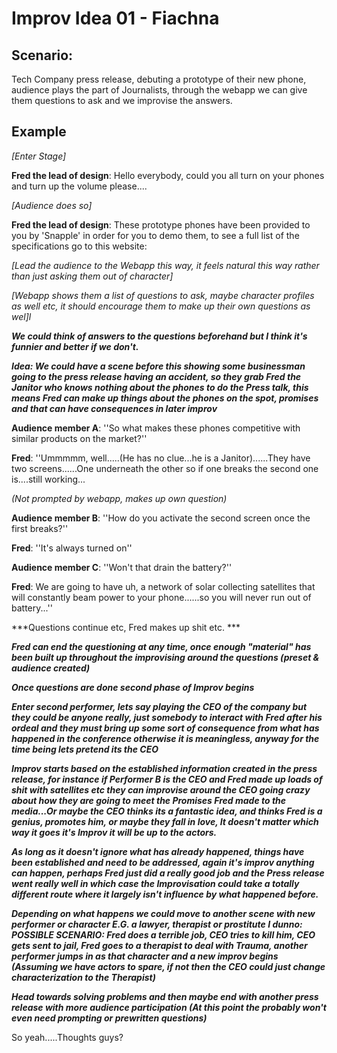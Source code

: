 # Improv Idea 01 - Fiachna

## Scenario:  
Tech Company press release, debuting a prototype of their new phone, audience plays the part of Journalists, through the webapp we can give them questions to ask and we improvise the answers.

## Example

*[Enter Stage]*

**Fred the lead of design**: Hello everybody, could you all turn on your phones and turn up the volume please....

*[Audience does so]*

**Fred the lead of design**: These prototype phones have been provided to you by 'Snapple' in order for you to demo them, to see a full list of the specifications go to this website:

*[Lead the audience to the Webapp this way, it feels natural this way rather than just asking them out of character]*

*[Webapp shows them a list of questions to ask, maybe character profiles as well etc, it should encourage them to make up their own questions as wel]l*

***We could think of answers to the questions beforehand but I think it's funnier and better if we don't.***

***Idea: We could have a scene before this showing some businessman going to the press release having an accident, so they grab Fred the Janitor who knows nothing about the phones to do the Press talk, this means Fred can make up things about the phones on the spot, promises and that can have consequences in later improv***

**Audience member A**: ''So what makes these phones competitive with similar products on the market?''

**Fred**: ''Ummmmm, well.....(He has no clue...he is a Janitor)......They have two screens......One underneath the other so if one breaks the second one is....still working...

*(Not prompted by webapp, makes up own question)*

**Audience member B**:  ''How do you activate the second screen once the first breaks?''

**Fred**: ''It's always turned  on''

**Audience member C**: ''Won't that drain the battery?''

**Fred**: We are going to have uh, a network of solar collecting satellites that will constantly beam power to your phone......so you will never run out of battery...''

***Questions continue etc, Fred makes up shit etc. ***

***Fred can end the questioning at any time, once enough "material" has been built up throughout the improvising around the questions (preset & audience created)***

***Once questions are done second phase of Improv begins***

***Enter second performer, lets say playing the CEO of the company but they could be anyone really, just somebody to interact with Fred after his ordeal and they must bring up some sort of consequence from what has happened in the conference otherwise it is meaningless, anyway for the time being lets pretend its the CEO***

***Improv starts based on the established information created in the press release, for instance if Performer B is the CEO and Fred made up loads of shit with satellites etc they can improvise around the CEO going crazy about how they are going to meet the Promises Fred made to the media...Or maybe the CEO thinks its a fantastic idea, and thinks Fred is a genius, promotes him, or maybe they fall in love, It doesn't matter which way it goes it's Improv it will be up to the actors.***

***As long as it doesn't ignore what has already happened, things have been established and need to be addressed, again it's improv anything can happen, perhaps Fred just did a really good job and the Press release went really well in which case the Improvisation could take a totally different route where it largely isn't influence by what happened before.***

***Depending on what happens we could move to another scene with new performer or character E.G. a lawyer, therapist or prostitute I dunno: POSSIBLE SCENARIO: Fred does a terrible job, CEO tries to kill him, CEO gets sent to jail, Fred goes to a therapist to deal with Trauma, another performer jumps in as that character and a new improv begins (Assuming we have actors to spare, if not then the CEO could just change characterization to the Therapist)***

***Head towards solving problems and then maybe end with another press release with more audience participation (At this point the probably won't even need prompting or prewritten questions)***

So yeah.....Thoughts guys? 
